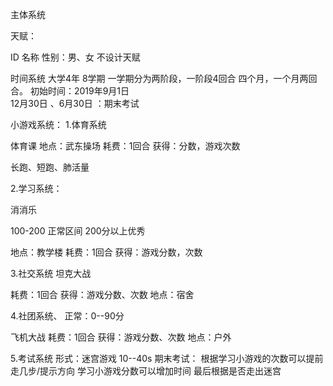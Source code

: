 主体系统

天赋：

ID
名称
性别：男、女
不设计天赋

时间系统
大学4年  8学期  一学期分为两阶段，一阶段4回合
四个月，一个月两回合。
初始时间：2019年9月1日         
 12月30日 、6月30日 ：期末考试


小游戏系统：
1.体育系统

体育课
地点：武东操场
耗费：1回合
获得：分数，游戏次数

长跑、短跑、肺活量

2.学习系统：

消消乐

100-200 正常区间
200分以上优秀

地点：教学楼
耗费：1回合
获得：游戏分数，次数

3.社交系统
坦克大战

耗费：1回合
获得：游戏分数、次数
地点：宿舍

4.社团系统、
正常：0--90分

飞机大战
耗费：1回合
获得：游戏分数、次数
地点：户外

5.考试系统
形式：迷宫游戏
10--40s
期末考试：
                根据学习小游戏的次数可以提前走几步/提示方向
                学习小游戏分数可以增加时间
                最后根据是否走出迷宫




